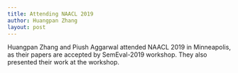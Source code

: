 ```yaml
---
title: Attending NAACL 2019
author: Huangpan Zhang
layout: post
---
```


Huangpan Zhang and Piush Aggarwal attended NAACL 2019 in Minneapolis, as their papers are accepted by SemEval-2019 workshop. They also presented their work at the workshop.